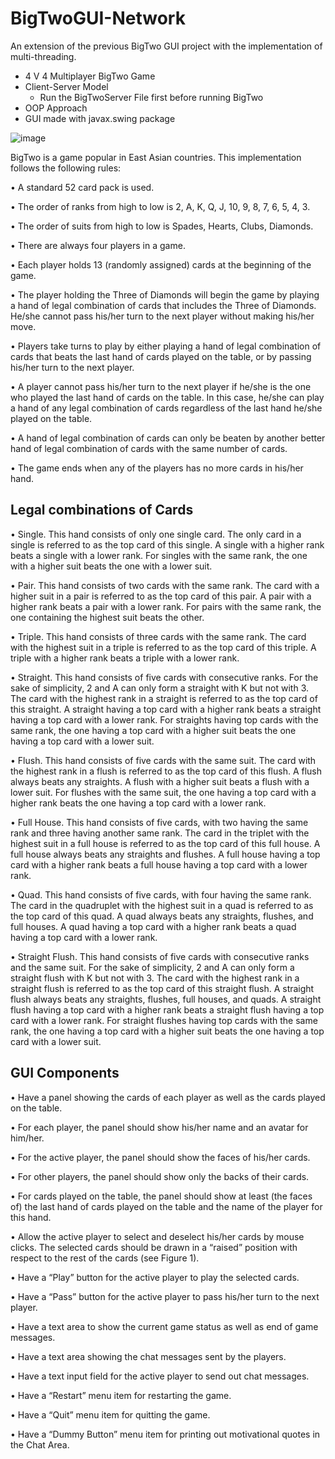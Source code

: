 # BigTwoGUI-Network
An extension of the previous BigTwo GUI project with the implementation of multi-threading. 
- 4 V 4 Multiplayer BigTwo Game
- Client-Server Model
  - Run the BigTwoServer File first before running BigTwo
- OOP Approach
- GUI made with javax.swing package

![image](https://user-images.githubusercontent.com/82456594/206697624-e2443091-4113-4fc4-b741-d48772fe5cc6.png)

BigTwo is a game popular in East Asian countries. This implementation follows the following rules:

• A standard 52 card pack is used.

• The order of ranks from high to low is 2, A, K, Q, J, 10, 9, 8, 7, 6, 5, 4, 3.

• The order of suits from high to low is Spades, Hearts, Clubs, Diamonds.

• There are always four players in a game.

• Each player holds 13 (randomly assigned) cards at the beginning of the game.

• The player holding the Three of Diamonds will begin the game by playing a hand of
legal combination of cards that includes the Three of Diamonds. He/she cannot pass
his/her turn to the next player without making his/her move.

• Players take turns to play by either playing a hand of legal combination of cards that
beats the last hand of cards played on the table, or by passing his/her turn to the next
player.

• A player cannot pass his/her turn to the next player if he/she is the one who played the
last hand of cards on the table. In this case, he/she can play a hand of any legal
combination of cards regardless of the last hand he/she played on the table.

• A hand of legal combination of cards can only be beaten by another better hand of
legal combination of cards with the same number of cards.

• The game ends when any of the players has no more cards in his/her hand.

## Legal combinations of Cards
• Single. This hand consists of only one single card. The only card in a single is
referred to as the top card of this single. A single with a higher rank beats a single
with a lower rank. For singles with the same rank, the one with a higher suit beats the
one with a lower suit.

• Pair. This hand consists of two cards with the same rank. The card with a higher suit
in a pair is referred to as the top card of this pair. A pair with a higher rank beats a
pair with a lower rank. For pairs with the same rank, the one containing the highest
suit beats the other.

• Triple. This hand consists of three cards with the same rank. The card with the
highest suit in a triple is referred to as the top card of this triple. A triple with a higher
rank beats a triple with a lower rank.

• Straight. This hand consists of five cards with consecutive ranks. For the sake of
simplicity, 2 and A can only form a straight with K but not with 3. The card with the
highest rank in a straight is referred to as the top card of this straight. A straight
having a top card with a higher rank beats a straight having a top card with a lower
rank. For straights having top cards with the same rank, the one having a top card
with a higher suit beats the one having a top card with a lower suit.

• Flush. This hand consists of five cards with the same suit. The card with the highest
rank in a flush is referred to as the top card of this flush. A flush always beats any
straights. A flush with a higher suit beats a flush with a lower suit. For flushes with
the same suit, the one having a top card with a higher rank beats the one having a top
card with a lower rank.

• Full House. This hand consists of five cards, with two having the same rank and three
having another same rank. The card in the triplet with the highest suit in a full house
is referred to as the top card of this full house. A full house always beats any straights
and flushes. A full house having a top card with a higher rank beats a full house
having a top card with a lower rank.

• Quad. This hand consists of five cards, with four having the same rank. The card in
the quadruplet with the highest suit in a quad is referred to as the top card of this quad.
A quad always beats any straights, flushes, and full houses. A quad having a top card
with a higher rank beats a quad having a top card with a lower rank.

• Straight Flush. This hand consists of five cards with consecutive ranks and the same
suit. For the sake of simplicity, 2 and A can only form a straight flush with K but not
with 3. The card with the highest rank in a straight flush is referred to as the top card
of this straight flush. A straight flush always beats any straights, flushes, full houses,
and quads. A straight flush having a top card with a higher rank beats a straight flush
having a top card with a lower rank. For straight flushes having top cards with the
same rank, the one having a top card with a higher suit beats the one having a top card
with a lower suit.

## GUI Components
• Have a panel showing the cards of each player as well as the cards played on the table.

• For each player, the panel should show his/her name and an avatar for him/her.

• For the active player, the panel should show the faces of his/her cards.

• For other players, the panel should show only the backs of their cards.

• For cards played on the table, the panel should show at least (the faces of) the last
hand of cards played on the table and the name of the player for this hand.

• Allow the active player to select and deselect his/her cards by mouse clicks. The
selected cards should be drawn in a “raised” position with respect to the rest of the
cards (see Figure 1).

• Have a “Play” button for the active player to play the selected cards.

• Have a “Pass” button for the active player to pass his/her turn to the next player.

• Have a text area to show the current game status as well as end of game messages.

• Have a text area showing the chat messages sent by the players.

• Have a text input field for the active player to send out chat messages.

• Have a “Restart” menu item for restarting the game.

• Have a “Quit” menu item for quitting the game.

• Have a “Dummy Button” menu item for printing out motivational quotes in the Chat Area.
